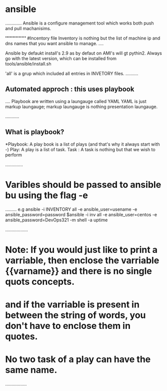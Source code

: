 # ansible
.............
Ansible is a configure management tool which works both push and pull machanisims.

**''''''''''''''**
#Incentory file
Inventory is nothing but the list of machine ip and dns names that you want ansible to manage.
....

Ansible by defaukt install's 2.9 as by defaut on AMI's will gt pythin2.
Always go with the latest version, which can be installed from tools/ansible/install.sh

'all' is a grup which included all entries in INVETORY files.
..........

## Automated approch : this uses playbook

....
Playbook are written using a laungauge called YAML
YAML is just markup laungauge; markup laungauge is nothing presentation laungauge.

...........
## What is playbook?

*Playbook: A play book is a list of plays (and that's why it always start with -)
Play:  A play is a list of task.
Task : A task is nothing but that we wish to perform 

..............

# Varibles should be passed to ansible bu using the flag -e
.........
e.g  ansible -i INVENTORY all -e ansible_user=usename -e ansible_password=password
$ansible -i inv all -e ansible_user=centos -e ansible_password=DevOps321 -m shell -a uptime

..................
# Note: If you would just like to print a varriable, then enclose the varriable {{varname}} and there is no    single quots concepts.
# and if the varriable is present in between the string of words, you don't have to enclose them in quotes.

# No two task of a play can have the same name.

.................